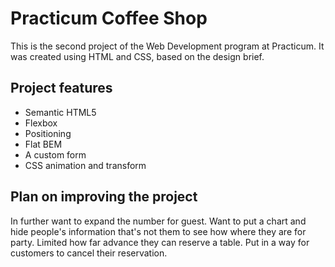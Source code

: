 # Practicum Coffee Shop

This is the second project of the Web Development program at Practicum. It was created using HTML and CSS, based on the design brief.

## Project features

- Semantic HTML5
- Flexbox
- Positioning
- Flat BEM
- A custom form
- CSS animation and transform

## Plan on improving the project

In further want to expand the number for guest.
Want to put a chart and hide people's information that's not them to see how where they are for party.
Limited how far advance they can reserve a table.
Put in a way for customers to cancel their reservation.

